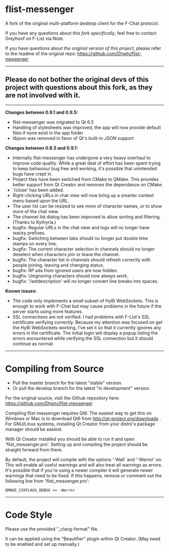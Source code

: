 flist-messenger
===============

A fork of the original multi-platform desktop client for the F-Chat protocol.

If you have any questions about *this fork specifically*, feel free to contact Greyhoof on F-List via Note.

If you have questions about *the original version of this project*, please refer to the readme of the original repo: https://github.com/Dhwty/flist-messenger

-----
Please do not bother the original devs of this project with questions about this fork, as they are not involved with it.
-----

-----


**Changes between 0.9.1 and 0.9.5:**
* flist-messenger was migrated to Qt 6.5
* Handling of stylesheets was improved, the app will now provide default files if none exist in the app folder
* libjson was removed in favor of Qt's built-in JSON support

**Changes between 0.8.5 and 0.9.1:**
* Internally flist-messenger has undergone a very heavy overhaul to improve code quality. While a great deal of effort has been spent trying to keep behaviour bug free and working, it's possible that unintended bugs have crept in.
* Project files have been switched from CMake to QMake. This provides better support from Qt Creator and removes the dependance on CMake.
* '/close' has been added.
* Right-clicking URLs in chat view will now bring up a smarter context menu based upon the URL.
* The user list can be resized to see more of character names, or to show more of the chat view.
* The channel list dialog has been improved to allow sorting and filtering. (Thanks to Kythyria.)
* bugfix: Regular URLs in the chat view and logs will no longer have wacky prefixes.
* bugfix: Switching between tabs should no longer put double time stamps on every line.
* bugfix: The current character selection in channels should no longer deselect when characters join or leave the channel.
* bugfix: The character list in channels should refresh correctly with people joining, leaving and changing status.
* bugfix: RP ads from ignored users are now hidden.
* bugfix: Unignoring characters should now always work.
* bugfix: '/setdescription' will no longer convert line breaks into spaces.

**Known issues:**
* The code only implements a small subset of HyBi WebSockets. This is enough to work with F-Chat but may cause problems in the future if the server starts using more features.
* SSL connections are not verified. I had problems with F-List's SSL certificate verifying correctly. Because my attention was focused on get the HyBi WebSockets working, I've set it so that it currently ignores any errors in the certificate. The initial login will display a popup listing the errors encountered while verifying the SSL connection but it should continue as normal.

---------------

Compiling from Source
==============

* Pull the master branch for the latest "stable" version.
* Or pull the develop branch for the latest "in development" version.

For the original source, visit the Github repository here:
  https://github.com/Dhwty/flist-messenger

Compiling flist-messenger requires Qt6. The easiest way to get this on Windows or Mac is to download Qt6 from http://qt-project.org/downloads . For GNU/Linux systems, installing Qt Creator from your distro's package manager should be easiest.

With Qt Creator installed you should be able to run it and open 'flist_messenger.pro'. Setting up and compiling the project should be straight forward from there.

By default, the project will compile with the options '-Wall' and '-Werror' on. This will enable all useful warnings and will also treat all warnings as errors. It's possible that if you're using a newer compiler it will generate newer warnings that need to be fixed. If this happens, remove or comment out the following line from 'flist_messenger.pro':

    QMAKE_CXXFLAGS_DEBUG += -Werror

---------------

Code Style
==========
Please use the provided "_clang-format" file.

It can be applied using the "Beautifier" plugin within Qt Creator. (May need to be enabled and set up manually.)
